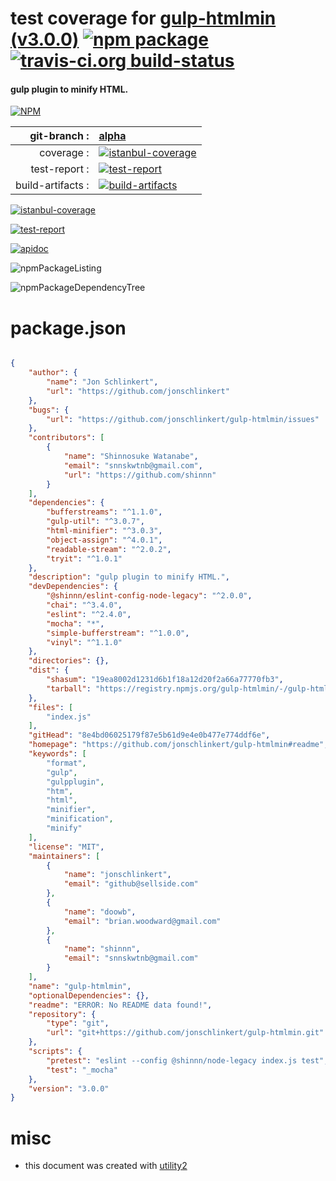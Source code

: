 # test coverage for  [gulp-htmlmin (v3.0.0)](https://github.com/jonschlinkert/gulp-htmlmin#readme)  [![npm package](https://img.shields.io/npm/v/npmtest-gulp-htmlmin.svg?style=flat-square)](https://www.npmjs.org/package/npmtest-gulp-htmlmin) [![travis-ci.org build-status](https://api.travis-ci.org/npmtest/node-npmtest-gulp-htmlmin.svg)](https://travis-ci.org/npmtest/node-npmtest-gulp-htmlmin)
#### gulp plugin to minify HTML.

[![NPM](https://nodei.co/npm/gulp-htmlmin.png?downloads=true)](https://www.npmjs.com/package/gulp-htmlmin)

| git-branch : | [alpha](https://github.com/npmtest/node-npmtest-gulp-htmlmin/tree/alpha)|
|--:|:--|
| coverage : | [![istanbul-coverage](https://npmtest.github.io/node-npmtest-gulp-htmlmin/build/coverage.badge.svg)](https://npmtest.github.io/node-npmtest-gulp-htmlmin/build/coverage.html/index.html)|
| test-report : | [![test-report](https://npmtest.github.io/node-npmtest-gulp-htmlmin/build/test-report.badge.svg)](https://npmtest.github.io/node-npmtest-gulp-htmlmin/build/test-report.html)|
| build-artifacts : | [![build-artifacts](https://npmtest.github.io/node-npmtest-gulp-htmlmin/glyphicons_144_folder_open.png)](https://github.com/npmtest/node-npmtest-gulp-htmlmin/tree/gh-pages/build)|

[![istanbul-coverage](https://npmtest.github.io/node-npmtest-gulp-htmlmin/build/screenCapture.buildCustomOrg.browser.coverage.html.png)](https://npmtest.github.io/node-npmtest-gulp-htmlmin/build/coverage.html/index.html)

[![test-report](https://npmtest.github.io/node-npmtest-gulp-htmlmin/build/screenCapture.buildCustomOrg.browser.%252Fhome%252Ftravis%252Fbuild%252Fnpmtest%252Fnode-npmtest-gulp-htmlmin%252Ftmp%252Fbuild%252Ftest-report.html.png)](https://npmtest.github.io/node-npmtest-gulp-htmlmin/build/test-report.html)

[![apidoc](https://npmdoc.github.io/node-npmdoc-gulp-htmlmin/build/screenCapture.buildApidoc.browser.%252Fhome%252Ftravis%252Fbuild%252Fnpmdoc%252Fnode-npmdoc-gulp-htmlmin%252Ftmp%252Fbuild%252Fapidoc.html.png)](https://npmdoc.github.io/node-npmdoc-gulp-htmlmin/build/apidoc.html)

![npmPackageListing](https://npmtest.github.io/node-npmtest-gulp-htmlmin/build/screenCapture.npmPackageListing.svg)

![npmPackageDependencyTree](https://npmtest.github.io/node-npmtest-gulp-htmlmin/build/screenCapture.npmPackageDependencyTree.svg)



# package.json

```json

{
    "author": {
        "name": "Jon Schlinkert",
        "url": "https://github.com/jonschlinkert"
    },
    "bugs": {
        "url": "https://github.com/jonschlinkert/gulp-htmlmin/issues"
    },
    "contributors": [
        {
            "name": "Shinnosuke Watanabe",
            "email": "snnskwtnb@gmail.com",
            "url": "https://github.com/shinnn"
        }
    ],
    "dependencies": {
        "bufferstreams": "^1.1.0",
        "gulp-util": "^3.0.7",
        "html-minifier": "^3.0.3",
        "object-assign": "^4.0.1",
        "readable-stream": "^2.0.2",
        "tryit": "^1.0.1"
    },
    "description": "gulp plugin to minify HTML.",
    "devDependencies": {
        "@shinnn/eslint-config-node-legacy": "^2.0.0",
        "chai": "^3.4.0",
        "eslint": "^2.4.0",
        "mocha": "*",
        "simple-bufferstream": "^1.0.0",
        "vinyl": "^1.1.0"
    },
    "directories": {},
    "dist": {
        "shasum": "19ea8002d1231d6b1f18a12d20f2a66a77770fb3",
        "tarball": "https://registry.npmjs.org/gulp-htmlmin/-/gulp-htmlmin-3.0.0.tgz"
    },
    "files": [
        "index.js"
    ],
    "gitHead": "8e4bd06025179f87e5b61d9e4e0b477e774ddf6e",
    "homepage": "https://github.com/jonschlinkert/gulp-htmlmin#readme",
    "keywords": [
        "format",
        "gulp",
        "gulpplugin",
        "htm",
        "html",
        "minifier",
        "minification",
        "minify"
    ],
    "license": "MIT",
    "maintainers": [
        {
            "name": "jonschlinkert",
            "email": "github@sellside.com"
        },
        {
            "name": "doowb",
            "email": "brian.woodward@gmail.com"
        },
        {
            "name": "shinnn",
            "email": "snnskwtnb@gmail.com"
        }
    ],
    "name": "gulp-htmlmin",
    "optionalDependencies": {},
    "readme": "ERROR: No README data found!",
    "repository": {
        "type": "git",
        "url": "git+https://github.com/jonschlinkert/gulp-htmlmin.git"
    },
    "scripts": {
        "pretest": "eslint --config @shinnn/node-legacy index.js test",
        "test": "_mocha"
    },
    "version": "3.0.0"
}
```



# misc
- this document was created with [utility2](https://github.com/kaizhu256/node-utility2)
